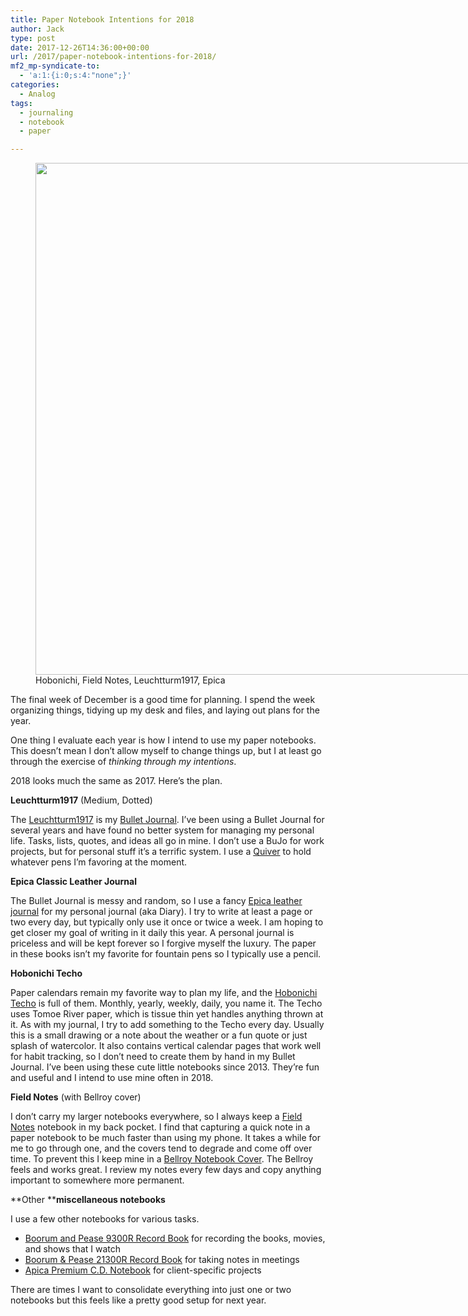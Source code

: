 ```yaml
---
title: Paper Notebook Intentions for 2018
author: Jack
type: post
date: 2017-12-26T14:36:00+00:00
url: /2017/paper-notebook-intentions-for-2018/
mf2_mp-syndicate-to:
  - 'a:1:{i:0;s:4:"none";}'
categories:
  - Analog
tags:
  - journaling
  - notebook
  - paper

---
```

<figure id="attachment_700" style="width: 1024px" class="wp-caption alignnone"><img class="size-large wp-image-700" src="https://jack.baty.net/wp-content/uploads/2017/12/20171226_Notebooks06-1024x819.jpg" alt="" width="1024" height="819" srcset="https://jack.baty.net/wp-content/uploads/2017/12/20171226_Notebooks06-1024x819.jpg 1024w, https://jack.baty.net/wp-content/uploads/2017/12/20171226_Notebooks06-300x240.jpg 300w, https://jack.baty.net/wp-content/uploads/2017/12/20171226_Notebooks06-768x614.jpg 768w, https://jack.baty.net/wp-content/uploads/2017/12/20171226_Notebooks06-750x600.jpg 750w, https://jack.baty.net/wp-content/uploads/2017/12/20171226_Notebooks06.jpg 1200w" sizes="(max-width: 1024px) 100vw, 1024px" /><figcaption class="wp-caption-text">Hobonichi, Field Notes, Leuchtturm1917, Epica</figcaption></figure>

The final week of December is a good time for planning. I spend the week organizing things, tidying up my desk and files, and laying out plans for the year.

One thing I evaluate each year is how I intend to use my paper notebooks. This doesn&#8217;t mean I don&#8217;t allow myself to change things up, but I at least go through the exercise of _thinking through my intentions_.

2018 looks much the same as 2017. Here&#8217;s the plan.

**Leuchtturm1917** (Medium, Dotted)

The [Leuchtturm1917][1] is my [Bullet Journal][2]. I&#8217;ve been using a Bullet Journal for several years and have found no better system for managing my personal life. Tasks, lists, quotes, and ideas all go in mine. I don&#8217;t use a BuJo for work projects, but for personal stuff it&#8217;s a terrific system. I use a [Quiver][3] to hold whatever pens I&#8217;m favoring at the moment.

**Epica Classic Leather Journal**

The Bullet Journal is messy and random, so I use a fancy [Epica leather journal][4] for my personal journal (aka Diary). I try to write at least a page or two every day, but typically only use it once or twice a week. I am hoping to get closer my goal of writing in it daily this year. A personal journal is priceless and will be kept forever so I forgive myself the luxury. The paper in these books isn&#8217;t my favorite for fountain pens so I typically use a pencil.

**Hobonichi Techo**

Paper calendars remain my favorite way to plan my life, and the [Hobonichi Techo][5] is full of them. Monthly, yearly, weekly, daily, you name it. The Techo uses Tomoe River paper, which is tissue thin yet handles anything thrown at it. As with my journal, I try to add something to the Techo every day. Usually this is a small drawing or a note about the weather or a fun quote or just splash of watercolor. It also contains vertical calendar pages that work well for habit tracking, so I don&#8217;t need to create them by hand in my Bullet Journal. I&#8217;ve been using these cute little notebooks since 2013. They&#8217;re fun and useful and I intend to use mine often in 2018.

**Field Notes** (with Bellroy cover)

I don&#8217;t carry my larger notebooks everywhere, so I always keep a [Field Notes][6] notebook in my back pocket. I find that capturing a quick note in a paper notebook to be much faster than using my phone. It takes a while for me to go through one, and the covers tend to degrade and come off over time. To prevent this I keep mine in a [Bellroy Notebook Cover][7]. The Bellroy feels and works great. I review my notes every few days and copy anything important to somewhere more permanent.

**Other ****miscellaneous notebooks**

I use a few other notebooks for various tasks.

  * [Boorum and Pease 9300R Record Book][8] for recording the books, movies, and shows that I watch
  * [Boorum & Pease 21300R Record Book][9] for taking notes in meetings
  * [Apica Premium C.D. Notebook][10] for client-specific projects

There are times I want to consolidate everything into just one or two notebooks but this feels like a pretty good setup for next year.

 [1]: https://www.leuchtturm1917.us/notebook-medium-a5-hardcover-249-numbered-pages.html
 [2]: http://bulletjournal.com
 [3]: https://www.quiverglobal.com
 [4]: https://epica.com/products/classic-leather-journal-with-lined-pages
 [5]: https://www.1101.com/store/techo/en/
 [6]: https://fieldnotesbrand.com
 [7]: https://bellroy.com/products/field-notes-notebook-cover-mini/leather/charcoal
 [8]: https://www.amazon.com/gp/product/B00006IBTJ/
 [9]: https://www.amazon.com/gp/product/B00006IBTL/ref=oh_aui_search_detailpage?ie=UTF8&psc=1
 [10]: https://www.amazon.com/gp/product/B006ZTHFB2/